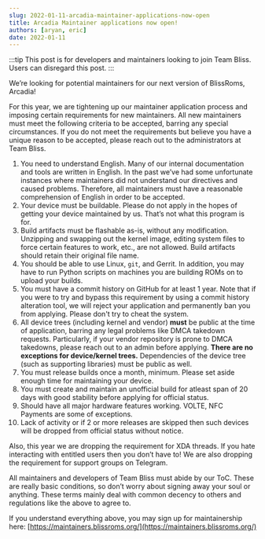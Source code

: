 ```yaml
---
slug: 2022-01-11-arcadia-maintainer-applications-now-open
title: Arcadia Maintainer applications now open!
authors: [aryan, eric]
date: 2022-01-11
---
```


:::tip 
This post is for developers and maintainers looking to join Team Bliss. Users can disregard this post.
:::

We’re looking for potential maintainers for our next version of BlissRoms, Arcadia!

For this year, we are tightening up our maintainer application process and imposing certain requirements for new maintainers. All new maintainers must meet the following criteria to be accepted, barring any special circumstances. If you do not meet the requirements but believe you have a unique reason to be accepted, please reach out to the administrators at Team Bliss.

1. You need to understand English. Many of our internal documentation and tools are written in English. In the past we’ve had some unfortunate instances where maintainers did not understand our directives and caused problems. Therefore, all maintainers must have a reasonable comprehension of English in order to be accepted.
2. Your device must be buildable. Please do not apply in the hopes of getting your device maintained by us. That’s not what this program is for.
3. Build artifacts must be flashable as-is, without any modification. Unzipping and swapping out the kernel image, editing system files to force certain features to work, etc., are not allowed. Build artifacts should retain their original file name.
4. You should be able to use Linux, `git`, and Gerrit. In addition, you may have to run Python scripts on machines you are building ROMs on to upload your builds.
5. You must have a commit history on GitHub for at least 1 year. Note that if you were to try and bypass this requirement by using a commit history alteration tool, we will reject your application and permanently ban you from applying. Please don't try to cheat the system.
6. All device trees (including kernel and vendor) **must** be public at the time of application, barring any legal problems like DMCA takedown requests. Particularly, if your vendor repository is prone to DMCA takedowns, please reach out to an admin before applying. **There are no exceptions for device/kernel trees.** Dependencies of the device tree (such as supporting libraries) must be public as well.
7. You must release builds once a month, minimum. Please set aside enough time for maintaining your device.
8. You must create and maintain an unofficial build for atleast span of 20 days with good stability before applying for official status.
9. Should have all major hardware features working. VOLTE, NFC Payments are some of exceptions.
10. Lack of activity or if 2 or more releases are skipped then such devices will be dropped from official status without notice.

Also, this year we are dropping the requirement for XDA threads. If you hate interacting with entitled users then you don’t have to! We are also dropping the requirement for support groups on Telegram.

All maintainers and developers of Team Bliss must abide by our ToC. These are really basic conditions, so don’t worry about signing away your soul or anything. These terms mainly deal with common decency to others and regulations like the above to agree to.

If you understand everything above, you may sign up for maintainership here: [https://maintainers.blissroms.org/](https://maintainers.blissroms.org/)
